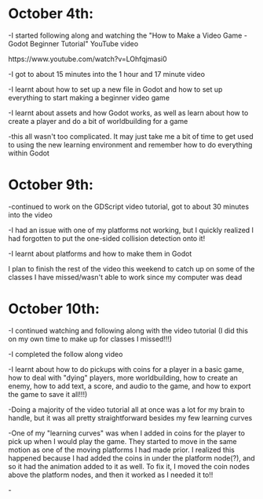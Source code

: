 <h1>October 4th:</h1>
<p>-I started following along and watching the "How to Make a Video Game - Godot Beginner Tutorial" YouTube video</p>
<p>https://www.youtube.com/watch?v=LOhfqjmasi0</p>
<p>-I got to about 15 minutes into the 1 hour and 17 minute video</p>
<p>-I learnt about how to set up a new file in Godot and how to set up everything to start making a beginner video game</p>
<p>-I learnt about assets and how Godot works, as well as learn about how to create a player and do a bit of worldbuilding for a game</p>
<p>-this all wasn't too complicated. It may just take me a bit of time to get used to using the new learning environment and remember how to do everything within Godot</p>

<h1>October 9th:</h1>
<p>-continued to work on the GDScript video tutorial, got to about 30 minutes into the video</p>
<p>-I had an issue with one of my platforms not working, but I quickly realized I had forgotten to put the one-sided collision detection onto it!</p>
<p>-I learnt about platforms and how to make them in Godot </p>
<p>I plan to finish the rest of the video this weekend to catch up on some of the classes I have missed/wasn't able to work since my computer was dead</p>

<h1>October 10th:</h1>
<p>-I continued watching and following along with the video tutorial (I did this on my own time to make up for classes I missed!!!)</p>
<p>-I completed the follow along video </p>
<p>-I learnt about how to do pickups with coins for a player in a basic game, how to deal with "dying" players, more worldbuilding, how to create an enemy, how to add text, a score, and audio to the game, and how to export the game to save it all!!!) </p>
<p>-Doing a majority of the video tutorial all at once was a lot for my brain to handle, but it was all pretty straightforward besides my few learning curves</p>
<p>-One of my "learning curves" was when I added in coins for the player to pick up when I would play the game. They started to move in the same motion as one of the moving platforms I had made prior. I realized this happened because I had added the coins in under the platform node(?), and so it had the animation added to it as well. To fix it, I moved the coin nodes above the platform nodes, and then it worked as I needed it to!! </p>
<p>- </p>

